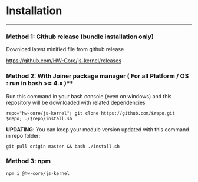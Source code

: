 # Installation 
---------------

### Method 1: Github release (bundle installation only)

Download latest minified file from github release 

<https://github.com/HW-Core/js-kernel/releases>

### Method 2: With Joiner package manager ( For all Platform / OS : run in bash >= 4.x )**

Run this command in your bash console (even on windows) and this repository will be downloaded with related dependencies

    repo="hw-core/js-kernel"; git clone https://github.com/$repo.git $repo; ./$repo/install.sh
    
**UPDATING**: You can keep your module version updated with this command in repo folder:

    git pull origin master && bash ./install.sh

### Method 3: npm

    npm i @hw-core/js-kernel
